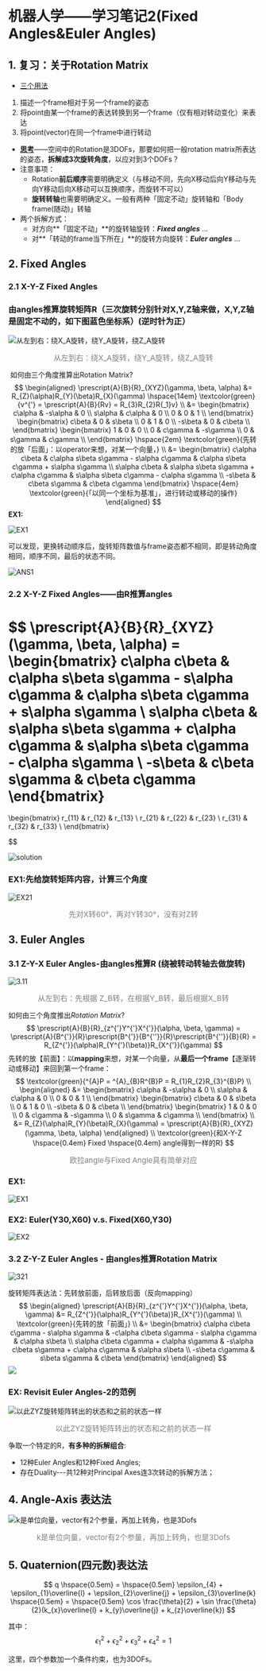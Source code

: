 # 机器人学——学习笔记2(Fixed Angles&Euler Angles)

## 1. 复习：关于Rotation Matrix

- <u>三个用法</u>

1. 描述一个frame相对于另一个frame的姿态
2. 将point由某一个frame的表达转换到另一个frame（仅有相对转动变化）来表达
3. 将point(vector)在同一个frame中进行转动

- **<u>思考</u>**——空间中的Rotation是3DOFs，那要如何把一般rotation matrix所表达的姿态，**拆解成3次旋转角度**，以应对到3个DOFs？
- 注意事项：
  - Rotation**前后顺序**需要明确定义（与移动不同，先向X移动后向Y移动与先向Y移动后向X移动可以互换顺序，而旋转不可以）
  - **旋转转轴**也需要明确定义。一般有两种「固定不动」旋转轴和「Body frame(随动)」转轴
- 两个拆解方式：
  - 对方向**「固定不动」**的旋转轴旋转：***Fixed angles*** ...
  - 对**「转动的frame当下所在」**的旋转方向旋转：***Euler angles*** ...



## 2. Fixed Angles

### 2.1 **X-Y-Z Fixed Angles**

### 		**由angles推算旋转矩阵R（三次旋转分别针对X,Y,Z轴来做，X,Y,Z轴是固定不动的，如下图蓝色坐标系**）(逆时针为正）

![从左到右：绕X_A旋转，绕Y_A旋转，绕Z_A旋转](C:\Users\EvanWong\Desktop\nao211\机器人学\2.Fixed_Angles&Euler_Angles\images\从左到右：绕X_A旋转，绕Y_A旋转，绕Z_A旋转.png "从左到右：绕X_A旋转，绕Y_A旋转，绕Z_A旋转")

<p align="center"><span style="color: gray; font-size: 15px;">从左到右：绕X_A旋转，绕Y_A旋转，绕Z_A旋转</span></p>

​		如何由三个角度推算出Rotation Matrix?
$$
\begin{aligned}
\prescript{A}{B}{R}_{XYZ}(\gamma, \beta, \alpha) &= R_{Z}(\alpha)R_{Y}(\beta)R_{X}(\gamma)
\hspace{14em}
\textcolor{green}{v^{'} = \prescript{A}{B}{Rv} = R_{3}R_{2}R{_1}v}
\\
&= \begin{bmatrix}
c\alpha & -s\alpha & 0 \\
s\alpha & c\alpha & 0 \\
0 & 0 & 1 \\
\end{bmatrix}
\begin{bmatrix}
c\beta & 0 & s\beta \\
0 & 1 & 0 \\
-s\beta & 0 & c\beta \\
\end{bmatrix}
\begin{bmatrix}
1 & 0 & 0 \\
0 & c\gamma & -s\gamma \\
0 & s\gamma & c\gamma \\
\end{bmatrix}
\hspace{2em}
\textcolor{green}{先转的放「后面」：以operator来想，对某一个向量，}
\\
&= \begin{bmatrix}
c\alpha c\beta & c\alpha s\beta s\gamma - s\alpha c\gamma & c\alpha s\beta c\gamma + s\alpha s\gamma \\
s\alpha c\beta & s\alpha s\beta s\gamma + c\alpha c\gamma & s\alpha s\beta c\gamma - c\alpha s\gamma \\
-s\beta & c\beta s\gamma & c\beta c\gamma
\end{bmatrix}
\hspace{4em}
\textcolor{green}{「以同一个坐标为基准」，进行转动或移动的操作}
\end{aligned}
$$
**EX1:**

![EX1](C:\Users\EvanWong\Desktop\nao211\机器人学\2.Fixed_Angles&Euler_Angles\images\EX1.png "EX1")

可以发现，更换转动顺序后，旋转矩阵数值与frame姿态都不相同，即是转动角度相同，顺序不同，最后的状态不同。

![ANS1](C:\Users\EvanWong\Desktop\nao211\机器人学\2.Fixed_Angles&Euler_Angles\images\AS1.png "ANS1")



### 2.2 X-Y-Z Fixed Angles——由R推算angles

$$
\prescript{A}{B}{R}_{XYZ}(\gamma, \beta, \alpha) =
\begin{bmatrix}
c\alpha c\beta & c\alpha s\beta s\gamma - s\alpha c\gamma & c\alpha s\beta c\gamma + s\alpha s\gamma \\
s\alpha c\beta & s\alpha s\beta s\gamma + c\alpha c\gamma & s\alpha s\beta c\gamma - c\alpha s\gamma \\
-s\beta & c\beta s\gamma & c\beta c\gamma
\end{bmatrix}
=
\begin{bmatrix}
r_{11} & r_{12} & r_{13} \\
r_{21} & r_{22} & r_{23} \\
r_{31} & r_{32} & r_{33} \\
\end{bmatrix}
$$

![solution](C:\Users\EvanWong\Desktop\nao211\机器人学\2.Fixed_Angles&Euler_Angles\images\beta.png "solution")

### EX1:先给旋转矩阵内容，计算三个角度

![EX21](C:\Users\EvanWong\Desktop\nao211\机器人学\2.Fixed_Angles&Euler_Angles\images\EX21.png "EX1")

<p align="center"><span style="color: gray; font-size: 15px;">先对X转60°，再对Y转30°，没有对Z转</span></p>

## 3. Euler Angles

### 3.1 Z-Y-X Euler Angles-由angles推算R (绕被转动转轴去做旋转)

![3.11](C:\Users\EvanWong\Desktop\nao211\机器人学\2.Fixed_Angles&Euler_Angles\images\3.11.png "从左到右：先根据 Z_B转，在根据Y_B转，最后根据X_B转")

<p align="center"><span style="color: gray; font-size: 15px;">从左到右：先根据 Z_B转，在根据Y_B转，最后根据X_B转</span></p>

如何由三个角度推出*Rotation Matrix*?
$$
\prescript{A}{B}{R}_{z^{'}Y^{'}X^{'}}(\alpha, \beta, \gamma) = \prescript{A}{B^{'}}{R}\prescript{B^{'}}{B^{''}}{R}\prescript{B^{''}}{B}{R} = R_{Z^{'}}(\alpha)R_{Y^{'}(\beta)}R_{X^{'}}(\gamma)
$$
先转的放【前面】：以**mapping**来想，对某一个向量，从**最后一个frame**【逐渐转动或移动】来回到第一个frame：
$$
\textcolor{green}{^{A}P = ^{A}_{B}R^{B}P = R_{1}R_{2}R_{3}^{B}P}
\\
\begin{aligned}
&= \begin{bmatrix}
c\alpha & -s\alpha & 0 \\
s\alpha & c\alpha & 0 \\
0 & 0 & 1 \\
\end{bmatrix}
\begin{bmatrix}
c\beta & 0 & s\beta \\
0 & 1 & 0 \\
-s\beta & 0 & c\beta \\
\end{bmatrix}
\begin{bmatrix}
1 & 0 & 0 \\
0 & c\gamma & -s\gamma \\
0 & s\gamma & c\gamma \\
\end{bmatrix}
\\
&= R_{Z}(\alpha)R_{Y}(\beta)R_{X}(\gamma) = \prescript{A}{B}{R}_{XYZ}(\gamma, \beta, \alpha)
\end{aligned}
\\
\textcolor{green}{和X-Y-Z \hspace{0.4em} Fixed \hspace{0.4em} angle得到一样的R}
$$

<p align="center"><span style="color: gray; font-size: 15px;">欧拉angle与Fixed Angle具有简单对应</span></p>

### EX1:

![EX1](C:\Users\EvanWong\Desktop\nao211\机器人学\2.Fixed_Angles&Euler_Angles\images\EX31.png "EX1")

### EX2: Euler(Y30,X60) v.s. Fixed(X60,Y30)

![EX2](C:\Users\EvanWong\Desktop\nao211\机器人学\2.Fixed_Angles&Euler_Angles\images\EX32.png "EX2")



### 3.2 Z-Y-Z Euler Angles - 由angles推算Rotation Matrix

![321](C:\Users\EvanWong\Desktop\nao211\机器人学\2.Fixed_Angles&Euler_Angles\images\3.2.1.png)

旋转矩阵表达法：先转放前面，后转放后面（反向mapping）
$$
\begin{aligned}
\prescript{A}{B}{R}_{z^{'}Y^{'}X^{'}}(\alpha, \beta, \gamma) &= R_{Z^{'}}(\alpha)R_{Y^{'}(\beta)}R_{X^{'}}(\gamma)
\\
\textcolor{green}{先转的放「前面」}
\\
&= \begin{bmatrix}
c\alpha c\beta c\gamma - s\alpha s\gamma & -c\alpha c\beta s\gamma - s\alpha c\gamma & c\alpha s\beta \\
s\alpha c\beta c\gamma + c\alpha s\gamma & -s\alpha c\beta s\gamma + c\alpha c\gamma & s\alpha s\beta \\
-s\beta c\gamma & s\beta s\gamma & c\beta
\end{bmatrix}
\end{aligned}
$$
![](C:\Users\EvanWong\Desktop\nao211\机器人学\2.Fixed_Angles&Euler_Angles\images\33.png)

### EX: Revisit Euler Angles-2的范例

![以此ZYZ旋转矩阵转出的状态和之前的状态一样](C:\Users\EvanWong\Desktop\nao211\机器人学\2.Fixed_Angles&Euler_Angles\images\EX33.png "以此ZYZ旋转矩阵转出的状态和之前的状态一样")

<p align="center"><span style="color: gray; font-size: 15px;">以此ZYZ旋转矩阵转出的状态和之前的状态一样</span></p>

争取一个特定的R，**有多种的拆解组合**:

- 12种Euler Angles和12种Fixed Angles;
- 存在Duality---共12种对Principal Axes连3次转动的拆解方法；



## 4. Angle-Axis 表达法

![k是单位向量，vector有2个参量，再加上转角，也是3Dofs](C:\Users\EvanWong\Desktop\nao211\机器人学\2.Fixed_Angles&Euler_Angles\images\Angle-axis.png "k是单位向量，vector有2个参量，再加上转角，也是3Dofs")

<p align="center"><span style="color: gray; font-size: 15px;">k是单位向量，vector有2个参量，再加上转角，也是3Dofs</span></p>



## 5. Quaternion(四元数)表达法

$$
q \hspace{0.5em} = \hspace{0.5em} \epsilon_{4} + \epsilon_{1}\overline{l} + \epsilon_{2}\overline{j} + \epsilon_{3}\overline{k} \hspace{0.5em} = \hspace{0.5em} \cos \frac{\theta}{2} + \sin \frac{\theta}{2}(k_{x}\overline{l} + k_{y}\overline{j} + k_{z}\overline{k})
$$

其中：$$ \epsilon_{1}^{2} + \epsilon_{2}^{2} + \epsilon_{3}^{2} + \epsilon_{4}^{2} = 1 $$

这里，四个参数加一个条件约束，也为3DOFs。